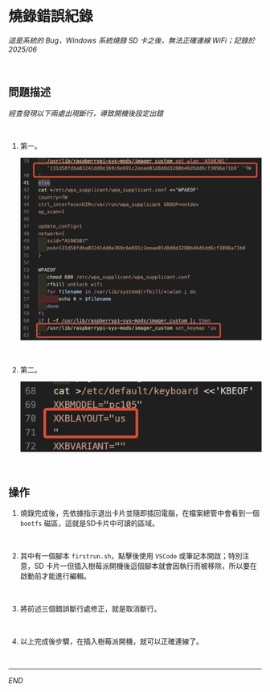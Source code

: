 # 燒錄錯誤紀錄

_這是系統的 Bug，Windows 系統燒錄 SD 卡之後，無法正確連線 WiFi；記錄於 2025/06_

<br>

## 問題描述

_經查發現以下兩處出現斷行，導致開機後設定出錯_

<br>

1. 第一。

    ![](images/img_935.png)

<br>

2. 第二。

    ![](images/img_936.png)

<br>

## 操作

1. 燒錄完成後，先依據指示退出卡片並隨即插回電腦，在檔案總管中會看到一個 `bootfs` 磁區，這就是SD卡片中可讀的區域。

<br>

2. 其中有一個腳本 `firstrun.sh`，點擊後使用 `VSCode` 或筆記本開啟；特別注意，SD 卡片一但插入樹莓派開機後這個腳本就會因執行而被移除，所以要在啟動前才能進行編輯。

<br>

3. 將前述三個錯誤斷行處修正，就是取消斷行。

<br>

4. 以上完成後步驟，在插入樹莓派開機，就可以正確連線了。

<br>

___

_END_